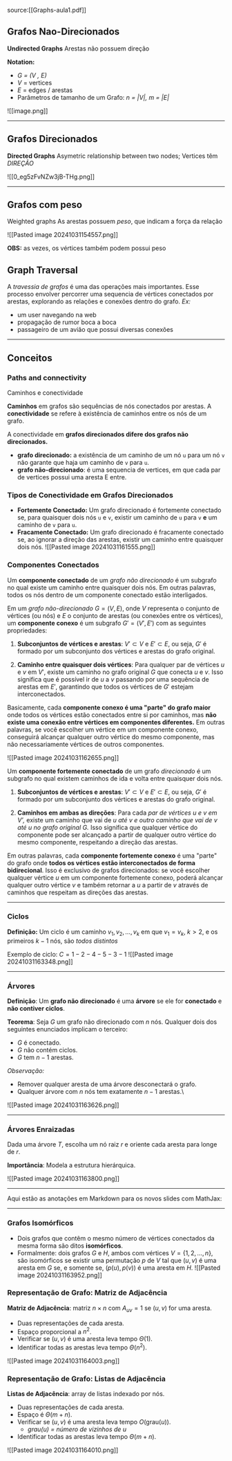 source:[[Graphs-aula1.pdf]]



## Grafos Nao-Direcionados
**Undirected Graphs**
Arestas não possuem direção

**Notation:** 
- *G = (V , E)*
- *V* = vertices
- *E* = edges / arestas
- Parâmetros de tamanho de um Grafo: *n = |V|, m = |E|*

![[image.png]]

---
## Grafos Direcionados 
**Directed Graphs**
Asymetric relationship between two nodes; Vertices têm *DIREÇÃO*

![[0_eg5zFvNZw3jB-THg.png]]

---

## Grafos com peso
Weighted graphs
As arestas possuem *peso*, que indicam a força da relação

![[Pasted image 20241031154557.png]]

**OBS:** as vezes, os vértices também podem possui peso


## Graph Traversal
A *travessia de grafos* é uma das operações mais importantes. Esse processo envolver percorrer uma sequencia de vértices conectados por arestas, explorando as relações e conexões dentro do grafo.
*Ex:*
- um user navegando na web
- propagação de rumor boca a boca
- passageiro de um avião que possui diversas conexões

---
## Conceitos
### Paths and connectivity
Caminhos e conectividade

**Caminhos** em grafos são sequências de nós conectados por arestas. A **conectividade** se refere à existência de caminhos entre os nós de um grafo.

A conectividade em **grafos direcionados difere dos grafos não direcionados.** 
- **grafo direcionado:** a existência de um caminho de um nó `u` para um nó `v` não garante que haja um caminho de `v` para `u`.
- **grafo não-direcionado**: é uma sequencia de vertices, em que cada par de vertices possui uma aresta E entre.

### Tipos de Conectividade em Grafos Direcionados

- **Fortemente Conectado:** Um grafo direcionado é fortemente conectado se, para quaisquer dois nós `u` e `v`, existir um caminho de `u` para `v` **e** um caminho de `v` para `u`.
- **Fracamente Conectado:** Um grafo direcionado é fracamente conectado se, ao ignorar a direção das arestas, existir um caminho entre quaisquer dois nós.
![[Pasted image 20241031161555.png]]
### Componentes Conectados

Um **componente conectado** de um *grafo não direcionado* é um subgrafo no qual existe um caminho entre quaisquer dois nós. Em outras palavras, todos os nós dentro de um componente conectado estão interligados.

Em um *grafo não-direcionado* $G = (V, E)$, onde $V$ representa o conjunto de vértices (ou nós) e $E$ o conjunto de arestas (ou conexões entre os vértices), um **componente conexo** é um subgrafo $G' = (V', E')$ com as seguintes propriedades:

1. **Subconjuntos de vértices e arestas**: $V' \subset V$ e $E' \subset E$, ou seja, $G'$ é formado por um subconjunto dos vértices e arestas do grafo original.

2. **Caminho entre quaisquer dois vértices**: Para qualquer par de vértices $u$ e $v$ em $V'$, existe um caminho no grafo original $G$ que conecta $u$ e $v$. Isso significa que é possível ir de $u$ a $v$ passando por uma sequência de arestas em $E'$, garantindo que todos os vértices de $G'$ estejam interconectados.

Basicamente, cada **componente conexo é uma "parte" do grafo maior** onde todos os vértices estão conectados entre si por caminhos, mas **não existe uma conexão entre vértices em componentes diferentes.** 
Em outras palavras, se você escolher um vértice em um componente conexo, conseguirá alcançar qualquer outro vértice do mesmo componente, mas não necessariamente vértices de outros componentes.

![[Pasted image 20241031162655.png]]



Um **componente fortemente conectado** de um grafo *direcionado* é um subgrafo no qual existem caminhos de ida e volta entre quaisquer dois nós.

1. **Subconjuntos de vértices e arestas**: $V' \subset V$ e $E' \subset E$, ou seja, $G'$ é formado por um subconjunto dos vértices e arestas do grafo original.

2. **Caminhos em ambas as direções**: Para cada *par de vértices $u$ e $v$ em $V'$,* existe um caminho que vai de *$u$ até $v$ e outro caminho que vai de $v$ até $u$ no grafo original $G$.* Isso significa que qualquer vértice do componente pode ser alcançado a partir de qualquer outro vértice do mesmo componente, respeitando a direção das arestas.

Em outras palavras, cada **componente fortemente conexo** é uma "parte" do grafo onde **todos os vértices estão interconectados de forma bidirecional**. 
Isso é exclusivo de grafos direcionados: se você escolher qualquer vértice $u$ em um componente fortemente conexo, poderá alcançar qualquer outro vértice $v$ e também retornar a $u$ a partir de $v$ através de caminhos que respeitam as direções das arestas.


---

### Ciclos

**Definição:** Um ciclo é um caminho $v_1, v_2, \ldots, v_k$ em que $v_1 = v_k$, $k > 2$, e os primeiros $k-1$ nós, são *todos distintos*

Exemplo de ciclo: $C = 1 - 2 - 4 - 5 - 3 - 1$
![[Pasted image 20241031163348.png]]

---

### Árvores

**Definição**: Um **grafo não direcionado** é uma **árvore** se ele for **conectado** e **não contiver ciclos**.

**Teorema**: Seja $G$ um grafo não direcionado com $n$ nós. Qualquer dois dos seguintes enunciados implicam o terceiro:

- $G$ é conectado.
- $G$ não contém ciclos.
- $G$ tem $n - 1$ arestas.

*Observação:*
- Remover qualquer aresta de uma árvore desconectará o grafo.
- Qualquer árvore com $n$ nós tem exatamente $n - 1$ arestas.\

![[Pasted image 20241031163626.png]]


---
### Árvores Enraizadas

Dada uma árvore $T$, escolha um nó raiz $r$ e oriente cada aresta para longe de $r$.

**Importância**: Modela a estrutura hierárquica.

![[Pasted image 20241031163800.png]]

---


Aqui estão as anotações em Markdown para os novos slides com MathJax:

---

### Grafos Isomórficos

- Dois grafos que contêm o mesmo número de vértices conectados da mesma forma são ditos **isomórficos**.
- Formalmente: dois grafos $G$ e $H$, ambos com vértices $V = \{1, 2, \dots, n\}$, são isomórficos se existir uma permutação $p$ de $V$ tal que $(u, v)$ é uma aresta em $G$ se, e somente se, $(p(u), p(v))$ é uma aresta em $H$.
![[Pasted image 20241031163952.png]]
### Representação de Grafo: Matriz de Adjacência

**Matriz de Adjacência**: matriz $n \times n$ com $A_{uv} = 1$ se $(u, v)$ for uma aresta.
- Duas representações de cada aresta.
- Espaço proporcional a $n^2$.
- Verificar se $(u, v)$ é uma aresta leva tempo $\Theta(1)$.
- Identificar todas as arestas leva tempo $\Theta(n^2)$.

![[Pasted image 20241031164003.png]]

### Representação de Grafo: Listas de Adjacência

**Listas de Adjacência**: array de listas indexado por nós.
- Duas representações de cada aresta.
- Espaço é $\Theta(m + n)$.
- Verificar se $(u, v)$ é uma aresta leva tempo $O(\text{grau}(u))$.
	- *$\text{grau}(u)$ = número de vizinhos de u*
- Identificar todas as arestas leva tempo $\Theta(m + n)$.

![[Pasted image 20241031164010.png]]